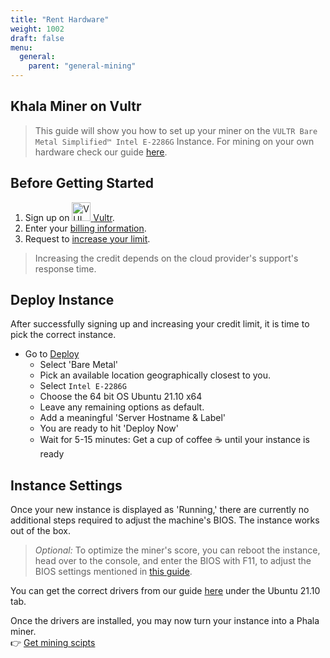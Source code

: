 ```yaml
---
title: "Rent Hardware"
weight: 1002
draft: false
menu:
  general:
    parent: "general-mining"
---
```


## Khala Miner on Vultr

> This guide will show you how to set up your miner on the `VULTR Bare Metal Simplified™ Intel E-2286G` Instance. For mining on your own hardware check our guide [here](/en-us/mine/khala-mining/1-0-hardware-requirements/#requirements-checklist).

## Before Getting Started

1. Sign up on <a href="https://www.vultr.com/products/bare-metal/"><img alt="VULTR Bare Metal" src="/images/docs/quick-start/mine-phala/signet__on-dark-blue-bg.png" width="30"> [Vultr](https://vultr.com).
2. Enter your [billing information](https://my.vultr.com/billing/).
3. Request to [increase your limit](https://my.vultr.com/billing/#billinglimits).

> Increasing the credit depends on the cloud provider's support's response time.

## Deploy Instance

After successfully signing up and increasing your credit limit, it is time to pick the correct instance.

* Go to [Deploy](https://my.vultr.com/deploy/)
  - Select 'Bare Metal'
  - Pick an available location geographically closest to you.
  - Select `Intel E-2286G`
  - Choose the 64 bit OS Ubuntu 21.10 x64
  - Leave any remaining options as default.
  - Add a meaningful 'Server Hostname & Label'
  - You are ready to hit 'Deploy Now'
  - Wait for 5-15 minutes: Get a cup of coffee :coffee: until your instance is ready

## Instance Settings

Once your new instance is displayed as 'Running,' there are currently no additional steps required to adjust the machine's BIOS. The instance works out of the box.

> _Optional:_ To optimize the miner's score, you can reboot the instance, head over to the console, and enter the BIOS with F11, to adjust the BIOS settings mentioned in [this guide](/en-us/mine/khala-mining/1-0-hardware-requirements/#check-your-bios).

You can get the correct drivers from our guide [here](/en-us/mine/khala-mining/1-0-hardware-requirements/#supported-operating-systems) under the Ubuntu 21.10 tab.

Once the drivers are installed, you may now turn your instance into a Phala miner.
\
 :point_right:  [Get mining scipts](/en-us/general/mining/mine-phala/#quick-start)

